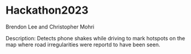 # Hackathon2023

Brendon Lee and Christopher Mohri

Description: Detects phone shakes while driving to mark hotspots on the map where road irregularities were reportd to have been seen. 

